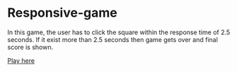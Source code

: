 # Responsive-game

In this game, the user has to click the square within the response time of 2.5 seconds. If it exist more than 2.5 seconds then game gets over and final score is shown.

[Play here](https://abhishek-94.github.io/Responsive-game/)
